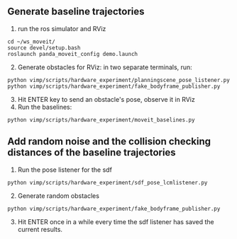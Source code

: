 ## Generate baseline trajectories
1. run the ros simulator and RViz 
```
cd ~/ws_moveit/
source devel/setup.bash
roslaunch panda_moveit_config demo.launch
```
2. Generate obstacles for RViz: in two separate terminals, run:
```
python vimp/scripts/hardware_experiment/planningscene_pose_listener.py
python vimp/scripts/hardware_experiment/fake_bodyframe_publisher.py
```
3. Hit ENTER key to send an obstacle's pose, observe it in RViz
4. Run the baselines:
```
python vimp/scripts/hardware_experiment/moveit_baselines.py
``` 

## Add random noise and the collision checking distances of the baseline trajectories
1. Run the pose listener for the sdf
```
python vimp/scripts/hardware_experiment/sdf_pose_lcmlistener.py
```
2. Generate random obstacles
```
python vimp/scripts/hardware_experiment/fake_bodyframe_publisher.py
```
3. Hit ENTER once in a while every time the sdf listener has saved the current results.
